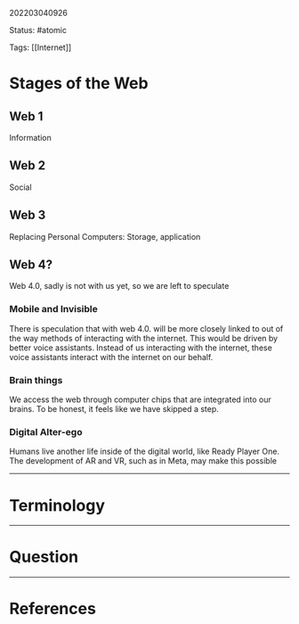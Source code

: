 202203040926

Status: #atomic

Tags: [[Internet]]

# Stages of the Web
## Web 1
Information
## Web 2
Social
## Web 3
Replacing Personal Computers: Storage, application
## Web 4?
Web 4.0, sadly is not with us yet, so we are left to speculate
### Mobile and Invisible
There is speculation that with web 4.0. will be more closely linked to out of the way methods of interacting with the internet.
This would be driven by better voice assistants.
Instead of us interacting with the internet, these voice assistants interact with the internet on our behalf.
### Brain things
We access the web through computer chips that are integrated into our brains.
To be honest, it feels like we have skipped a step.
### Digital Alter-ego
Humans live another life inside of the digital world, like Ready Player One.
The development of AR and VR, such as in Meta, may make this possible

---
# Terminology


---
# Question


---
# References
